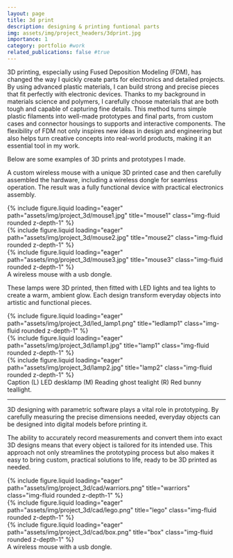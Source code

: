 ```yaml
---
layout: page
title: 3d print
description: designing & printing funtional parts
img: assets/img/project_headers/3dprint.jpg
importance: 1
category: portfolio #work
related_publications: false #true
---
```



3D printing, especially using Fused Deposition Modeling (FDM), has changed the way I quickly create parts for electronics and detailed projects. By using advanced plastic materials, I can build strong and precise pieces that fit perfectly with electronic devices. Thanks to my background in materials science and polymers, I carefully choose materials that are both tough and capable of capturing fine details. This method turns simple plastic filaments into well-made prototypes and final parts, from custom cases and connector housings to supports and interactive components. The flexibility of FDM not only inspires new ideas in design and engineering but also helps turn creative concepts into real-world products, making it an essential tool in my work.

Below are some examples of 3D prints and prototypes I made.

A custom wireless mouse with a unique 3D printed case and then carefully assembled the hardware, including a wireless dongle for seamless operation. The result was a fully functional device with practical electronics assembly.


<div class="row">
    <div class="col-sm mt-3 mt-md-0">
        {% include figure.liquid loading="eager" path="assets/img/project_3d/mouse1.jpg" title="mouse1" class="img-fluid rounded z-depth-1" %}
    </div>
    <div class="col-sm mt-3 mt-md-0">
        {% include figure.liquid loading="eager" path="assets/img/project_3d/mouse2.jpg" title="mouse2" class="img-fluid rounded z-depth-1" %}
    </div>
    <div class="col-sm mt-3 mt-md-0">
        {% include figure.liquid loading="eager" path="assets/img/project_3d/mouse3.jpg" title="mouse3" class="img-fluid rounded z-depth-1" %}
    </div>
</div>
<div class="caption">
    A wireless mouse with a usb dongle.
</div>

These lamps were 3D printed, then fitted with LED lights and tea lights to create a warm, ambient glow. Each design transform everyday objects into artistic and functional pieces.


<div class="row">
    <div class="col-sm mt-3 mt-md-0">
        {% include figure.liquid loading="eager" path="assets/img/project_3d/led_lamp1.png" title="ledlamp1" class="img-fluid rounded z-depth-1" %}
    </div>
    <div class="col-sm mt-3 mt-md-0">
        {% include figure.liquid loading="eager" path="assets/img/project_3d/lamp1.jpg" title="lamp1" class="img-fluid rounded z-depth-1" %}
    </div>
    <div class="col-sm mt-3 mt-md-0">
        {% include figure.liquid loading="eager" path="assets/img/project_3d/lamp2.jpg" title="lamp2" class="img-fluid rounded z-depth-1" %}
    </div>
</div>
<div class="caption">
    Caption (L) LED desklamp (M) Reading ghost tealight (R) Red bunny teallight.
</div>

---

3D designing with parametric software plays a vital role in prototyping. By carefully measuring the precise dimensions needed, everyday objects can be designed into digital models before printing it. 

The ability to accurately record measurements and convert them into exact 3D designs means that every object is tailored for its intended use. This approach not only streamlines the prototyping process but also makes it easy to bring custom, practical solutions to life, ready to be 3D printed as needed.

<div class="row">
    <div class="col-sm mt-3 mt-md-0">
        {% include figure.liquid loading="eager" path="assets/img/project_3d/cad/warriors.png" title="warriors" class="img-fluid rounded z-depth-1" %}
    </div>
    <div class="col-sm mt-3 mt-md-0">
        {% include figure.liquid loading="eager" path="assets/img/project_3d/cad/lego.png" title="lego" class="img-fluid rounded z-depth-1" %}
    </div>
    <div class="col-sm mt-3 mt-md-0">
        {% include figure.liquid loading="eager" path="assets/img/project_3d/cad/box.png" title="box" class="img-fluid rounded z-depth-1" %}
    </div>
</div>
<div class="caption">
    A wireless mouse with a usb dongle.
</div>